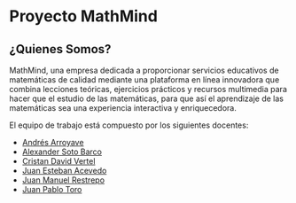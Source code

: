 # Proyecto MathMind
## ¿Quienes Somos?

MathMind, una empresa dedicada a proporcionar servicios educativos de matemáticas de calidad mediante una plataforma en línea innovadora que combina lecciones teóricas, ejercicios prácticos y recursos multimedia para hacer que el estudio de las matemáticas, para que así el aprendizaje de las matemáticas sea una experiencia interactiva y enriquecedora.



El equipo de trabajo está compuesto por los siguientes docentes:

-  [Andrés Arroyave](https://github.com/Andres-Arroyave) 
-  [Alexander Soto Barco](#) 
-  [Cristan David Vertel](#) 
-  [Juan Esteban Acevedo](#) 
-  [Juan Manuel Restrepo](#) 
-  [Juan Pablo Toro](#) 


